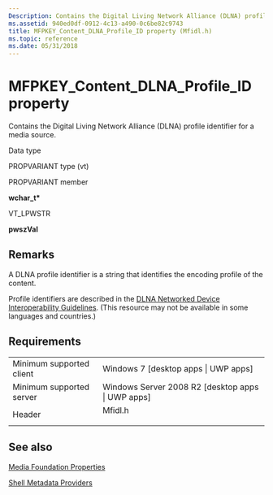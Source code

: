 ```yaml
---
Description: Contains the Digital Living Network Alliance (DLNA) profile identifier for a media source.
ms.assetid: 940ed0df-0912-4c13-a490-0c6be82c9743
title: MFPKEY_Content_DLNA_Profile_ID property (Mfidl.h)
ms.topic: reference
ms.date: 05/31/2018
---
```


# MFPKEY\_Content\_DLNA\_Profile\_ID property

Contains the Digital Living Network Alliance (DLNA) profile identifier for a media source.



Data type

PROPVARIANT type (vt)

PROPVARIANT member

**wchar\_t\***

VT\_LPWSTR

**pwszVal**



## Remarks

A DLNA profile identifier is a string that identifies the encoding profile of the content.

Profile identifiers are described in the [DLNA Networked Device Interoperability Guidelines](https://www.dlna.org/about/organization). (This resource may not be available in some languages and countries.)

## Requirements



|                                     |                                                                                    |
|-------------------------------------|------------------------------------------------------------------------------------|
| Minimum supported client<br/> | Windows 7 \[desktop apps \| UWP apps\]<br/>                                  |
| Minimum supported server<br/> | Windows Server 2008 R2 \[desktop apps \| UWP apps\]<br/>                     |
| Header<br/>                   | <dl> <dt>Mfidl.h</dt> </dl> |



## See also

<dl> <dt>

[Media Foundation Properties](media-foundation-properties.md)
</dt> <dt>

[Shell Metadata Providers](shell-metadata-providers.md)
</dt> </dl>

 

 




